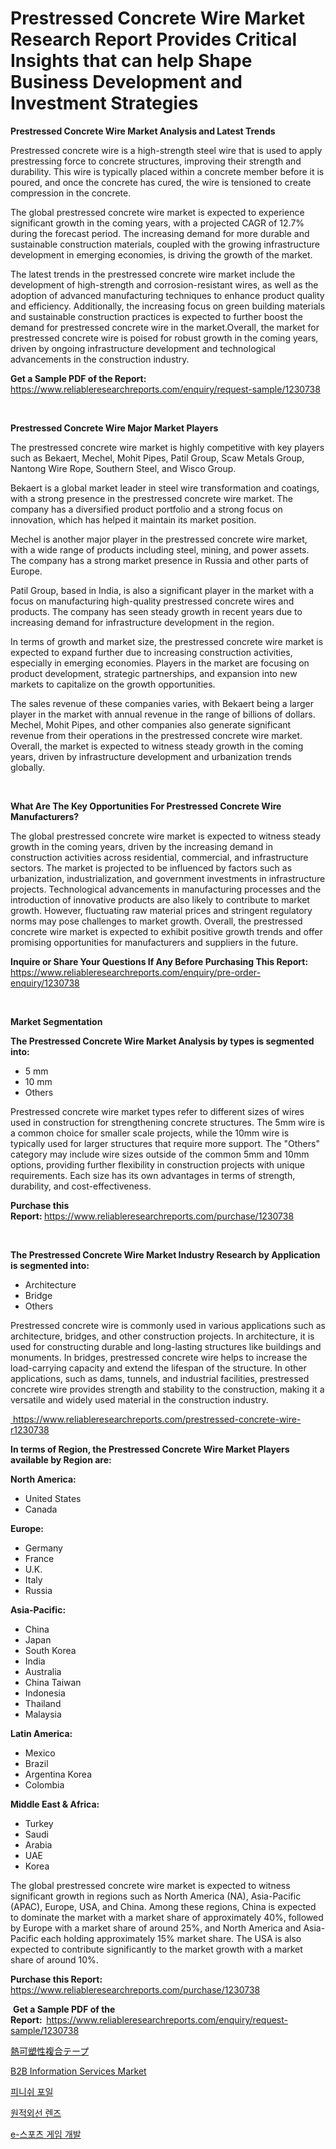 <p><h1>Prestressed Concrete Wire Market Research Report Provides Critical Insights that can help Shape Business Development and Investment Strategies</h1></p><p><strong>Prestressed Concrete Wire Market Analysis and Latest Trends</strong></p>
<p><p>Prestressed concrete wire is a high-strength steel wire that is used to apply prestressing force to concrete structures, improving their strength and durability. This wire is typically placed within a concrete member before it is poured, and once the concrete has cured, the wire is tensioned to create compression in the concrete.</p><p>The global prestressed concrete wire market is expected to experience significant growth in the coming years, with a projected CAGR of 12.7% during the forecast period. The increasing demand for more durable and sustainable construction materials, coupled with the growing infrastructure development in emerging economies, is driving the growth of the market.</p><p>The latest trends in the prestressed concrete wire market include the development of high-strength and corrosion-resistant wires, as well as the adoption of advanced manufacturing techniques to enhance product quality and efficiency. Additionally, the increasing focus on green building materials and sustainable construction practices is expected to further boost the demand for prestressed concrete wire in the market.Overall, the market for prestressed concrete wire is poised for robust growth in the coming years, driven by ongoing infrastructure development and technological advancements in the construction industry.</p></p>
<p><strong>Get a Sample PDF of the Report:&nbsp;</strong> <a href="https://www.reliableresearchreports.com/enquiry/request-sample/1230738">https://www.reliableresearchreports.com/enquiry/request-sample/1230738</a></p>
<p>&nbsp;</p>
<p><strong>Prestressed Concrete Wire Major Market Players</strong></p>
<p><p>The prestressed concrete wire market is highly competitive with key players such as Bekaert, Mechel, Mohit Pipes, Patil Group, Scaw Metals Group, Nantong Wire Rope, Southern Steel, and Wisco Group. </p><p>Bekaert is a global market leader in steel wire transformation and coatings, with a strong presence in the prestressed concrete wire market. The company has a diversified product portfolio and a strong focus on innovation, which has helped it maintain its market position. </p><p>Mechel is another major player in the prestressed concrete wire market, with a wide range of products including steel, mining, and power assets. The company has a strong market presence in Russia and other parts of Europe. </p><p>Patil Group, based in India, is also a significant player in the market with a focus on manufacturing high-quality prestressed concrete wires and products. The company has seen steady growth in recent years due to increasing demand for infrastructure development in the region. </p><p>In terms of growth and market size, the prestressed concrete wire market is expected to expand further due to increasing construction activities, especially in emerging economies. Players in the market are focusing on product development, strategic partnerships, and expansion into new markets to capitalize on the growth opportunities. </p><p>The sales revenue of these companies varies, with Bekaert being a larger player in the market with annual revenue in the range of billions of dollars. Mechel, Mohit Pipes, and other companies also generate significant revenue from their operations in the prestressed concrete wire market. Overall, the market is expected to witness steady growth in the coming years, driven by infrastructure development and urbanization trends globally.</p></p>
<p>&nbsp;</p>
<p><strong>What Are The Key Opportunities For Prestressed Concrete Wire Manufacturers?</strong></p>
<p><p>The global prestressed concrete wire market is expected to witness steady growth in the coming years, driven by the increasing demand in construction activities across residential, commercial, and infrastructure sectors. The market is projected to be influenced by factors such as urbanization, industrialization, and government investments in infrastructure projects. Technological advancements in manufacturing processes and the introduction of innovative products are also likely to contribute to market growth. However, fluctuating raw material prices and stringent regulatory norms may pose challenges to market growth. Overall, the prestressed concrete wire market is expected to exhibit positive growth trends and offer promising opportunities for manufacturers and suppliers in the future.</p></p>
<p><strong>Inquire or Share Your Questions If Any Before Purchasing This Report:</strong> <a href="https://www.reliableresearchreports.com/enquiry/pre-order-enquiry/1230738">https://www.reliableresearchreports.com/enquiry/pre-order-enquiry/1230738</a></p>
<p>&nbsp;</p>
<p><strong>Market Segmentation</strong></p>
<p><strong>The Prestressed Concrete Wire Market Analysis by types is segmented into:</strong></p>
<p><ul><li>5 mm</li><li>10 mm</li><li>Others</li></ul></p>
<p><p>Prestressed concrete wire market types refer to different sizes of wires used in construction for strengthening concrete structures. The 5mm wire is a common choice for smaller scale projects, while the 10mm wire is typically used for larger structures that require more support. The "Others" category may include wire sizes outside of the common 5mm and 10mm options, providing further flexibility in construction projects with unique requirements. Each size has its own advantages in terms of strength, durability, and cost-effectiveness.</p></p>
<p><strong>Purchase this Report:&nbsp;</strong><a href="https://www.reliableresearchreports.com/purchase/1230738">https://www.reliableresearchreports.com/purchase/1230738</a></p>
<p>&nbsp;</p>
<p><strong>The Prestressed Concrete Wire Market Industry Research by Application is segmented into:</strong></p>
<p><ul><li>Architecture</li><li>Bridge</li><li>Others</li></ul></p>
<p><p>Prestressed concrete wire is commonly used in various applications such as architecture, bridges, and other construction projects. In architecture, it is used for constructing durable and long-lasting structures like buildings and monuments. In bridges, prestressed concrete wire helps to increase the load-carrying capacity and extend the lifespan of the structure. In other applications, such as dams, tunnels, and industrial facilities, prestressed concrete wire provides strength and stability to the construction, making it a versatile and widely used material in the construction industry.</p></p>
<p><a href="https://www.reliableresearchreports.com/prestressed-concrete-wire-r1230738">&nbsp;https://www.reliableresearchreports.com/prestressed-concrete-wire-r1230738</a></p>
<p><strong>In terms of Region, the Prestressed Concrete Wire Market Players available by Region are:</strong></p>
<p>
    <p> <strong> North America: </strong>
        <ul>
            <li>United States</li>
            <li>Canada</li>
        </ul>
        </p> 
    <p> <strong> Europe: </strong>
        <ul>
            <li>Germany</li>
            <li>France</li>
            <li>U.K.</li>
            <li>Italy</li>
            <li>Russia</li>
        </ul>
        </p> 
    <p> <strong> Asia-Pacific: </strong>
        <ul>
            <li>China</li>
            <li>Japan</li>
            <li>South Korea</li>
            <li>India</li>
            <li>Australia</li>
            <li>China Taiwan</li>
            <li>Indonesia</li>
            <li>Thailand</li>
            <li>Malaysia</li>
        </ul>
        </p> 
    <p> <strong> Latin America: </strong>
        <ul>
            <li>Mexico</li>
            <li>Brazil</li>
            <li>Argentina Korea</li>
            <li>Colombia</li>
        </ul>
        </p> 
    <p> <strong> Middle East & Africa: </strong>
        <ul>
            <li>Turkey</li>
            <li>Saudi</li>
            <li>Arabia</li>
            <li>UAE</li>
            <li>Korea</li>
        </ul>
    </p>
    </p>
<p><p>The global prestressed concrete wire market is expected to witness significant growth in regions such as North America (NA), Asia-Pacific (APAC), Europe, USA, and China. Among these regions, China is expected to dominate the market with a market share of approximately 40%, followed by Europe with a market share of around 25%, and North America and Asia-Pacific each holding approximately 15% market share. The USA is also expected to contribute significantly to the market growth with a market share of around 10%.</p></p>
<p><strong>Purchase this Report: </strong><a href="https://www.reliableresearchreports.com/purchase/1230738">https://www.reliableresearchreports.com/purchase/1230738</a></p>
<p>&nbsp;<strong>Get a Sample PDF of the Report:&nbsp;&nbsp;</strong><a href="https://www.reliableresearchreports.com/enquiry/request-sample/1230738">https://www.reliableresearchreports.com/enquiry/request-sample/1230738</a></p>
<p><strong></strong></p>
<p><p><a href="https://github.com/laurenreichert/Market-Research-Report-List-2/blob/main/153173590350.md">熱可塑性複合テープ</a></p><p><a href="https://github.com/kmatchooka/Market-Research-Report-List-1/blob/main/b2b-information-services-market.md">B2B Information Services Market</a></p><p><a href="https://github.com/AlbertotDouglas44367/Market-Research-Report-List-2/blob/main/6440641129160.md">피니쉬 포일</a></p><p><a href="https://github.com/raap8632/Market-Research-Report-List-2/blob/main/2741163129161.md">원적외선 렌즈</a></p><p><a href="https://medium.com/@adrainratke34/e-%EC%8A%A4%ED%8F%AC%EC%B8%A0-%EA%B2%8C%EC%9E%84-%EA%B0%9C%EB%B0%9C-%EC%8B%9C%EC%9E%A5-%EC%A1%B0%EC%82%AC-%EB%B3%B4%EA%B3%A0%EC%84%9C-%EA%B7%B8-%EC%97%AD%EC%82%AC-%EB%B0%8F-2024%EB%85%84%EB%B6%80%ED%84%B0-2031%EB%85%84%EA%B9%8C%EC%A7%80%EC%9D%98-%EC%A0%84%EB%A7%9D-16e5c224a333">e-스포츠 게임 개발</a></p></p>